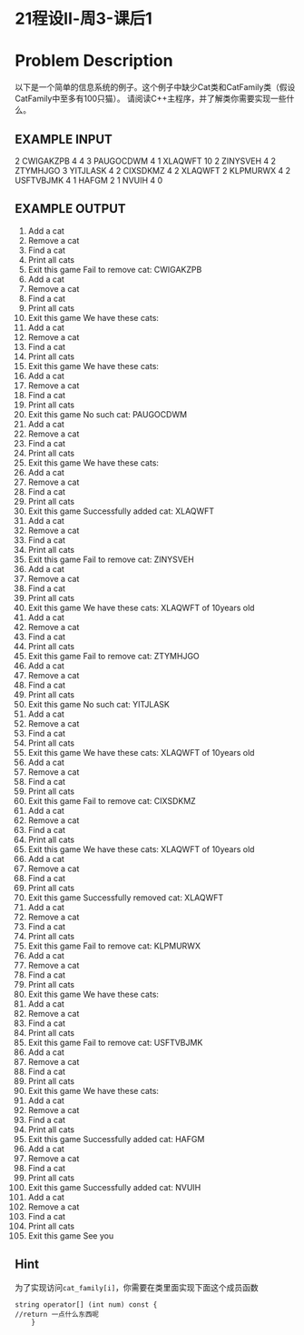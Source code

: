 # 21程设Ⅱ-周3-课后1

# Problem Description

以下是一个简单的信息系统的例子。这个例子中缺少Cat类和CatFamily类（假设CatFamily中至多有100只猫）。
请阅读C++主程序，并了解类你需要实现一些什么。

## EXAMPLE INPUT

2
CWIGAKZPB
4
4
3
PAUGOCDWM
4
1
XLAQWFT 10
2
ZINYSVEH
4
2
ZTYMHJGO
3
YITJLASK
4
2
CIXSDKMZ
4
2
XLAQWFT
2
KLPMURWX
4
2
USFTVBJMK
4
1
HAFGM 2
1
NVUIH 4
0

## EXAMPLE OUTPUT

1. Add a cat
2. Remove a cat
3. Find a cat
4. Print all cats
5. Exit this game
   Fail to remove cat: CWIGAKZPB
6. Add a cat
7. Remove a cat
8. Find a cat
9. Print all cats
10. Exit this game
    We have these cats:
11. Add a cat
12. Remove a cat
13. Find a cat
14. Print all cats
15. Exit this game
    We have these cats:
16. Add a cat
17. Remove a cat
18. Find a cat
19. Print all cats
20. Exit this game
    No such cat: PAUGOCDWM
21. Add a cat
22. Remove a cat
23. Find a cat
24. Print all cats
25. Exit this game
    We have these cats:
26. Add a cat
27. Remove a cat
28. Find a cat
29. Print all cats
30. Exit this game
    Successfully added cat: XLAQWFT
31. Add a cat
32. Remove a cat
33. Find a cat
34. Print all cats
35. Exit this game
    Fail to remove cat: ZINYSVEH
36. Add a cat
37. Remove a cat
38. Find a cat
39. Print all cats
40. Exit this game
    We have these cats:
    XLAQWFT of 10years old
41. Add a cat
42. Remove a cat
43. Find a cat
44. Print all cats
45. Exit this game
    Fail to remove cat: ZTYMHJGO
46. Add a cat
47. Remove a cat
48. Find a cat
49. Print all cats
50. Exit this game
    No such cat: YITJLASK
51. Add a cat
52. Remove a cat
53. Find a cat
54. Print all cats
55. Exit this game
    We have these cats:
    XLAQWFT of 10years old
56. Add a cat
57. Remove a cat
58. Find a cat
59. Print all cats
60. Exit this game
    Fail to remove cat: CIXSDKMZ
61. Add a cat
62. Remove a cat
63. Find a cat
64. Print all cats
65. Exit this game
    We have these cats:
    XLAQWFT of 10years old
66. Add a cat
67. Remove a cat
68. Find a cat
69. Print all cats
70. Exit this game
    Successfully removed cat: XLAQWFT
71. Add a cat
72. Remove a cat
73. Find a cat
74. Print all cats
75. Exit this game
    Fail to remove cat: KLPMURWX
76. Add a cat
77. Remove a cat
78. Find a cat
79. Print all cats
80. Exit this game
    We have these cats:
81. Add a cat
82. Remove a cat
83. Find a cat
84. Print all cats
85. Exit this game
    Fail to remove cat: USFTVBJMK
86. Add a cat
87. Remove a cat
88. Find a cat
89. Print all cats
90. Exit this game
    We have these cats:
91. Add a cat
92. Remove a cat
93. Find a cat
94. Print all cats
95. Exit this game
    Successfully added cat: HAFGM
96. Add a cat
97. Remove a cat
98. Find a cat
99. Print all cats
100. Exit this game
     Successfully added cat: NVUIH
101. Add a cat
102. Remove a cat
103. Find a cat
104. Print all cats
105. Exit this game
     See you

## Hint

为了实现访问```cat_family[i]```，你需要在类里面实现下面这个成员函数

```
string operator[] (int num) const {
//return 一点什么东西呢
	}
```

